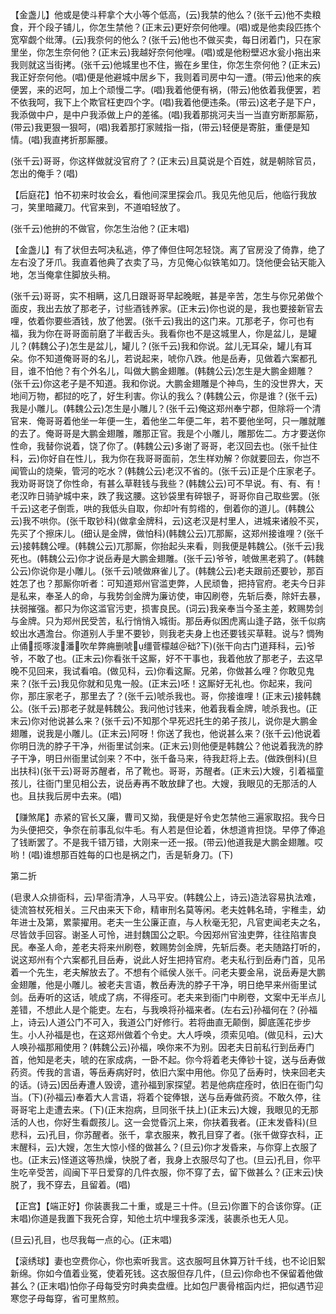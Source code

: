 <!-- { "loadSidebar": true } -->
【金盏儿】他或是使斗秤拿个大小等个低高，(云)我禁的他么？(张千云)他不卖粮食，开个段子铺儿，你怎生禁他？(正末云)更好奈何他哩。(唱)或是他卖段匹拣个宽窄觑个纰薄。(云)我奈何的他么？(张千云)他也不做买卖，每日闭着门，只在家里坐，你怎生奈何他？(正末云)我越好奈何他哩。(唱)或是他粉壁迟水瓮小拖出来我则就这当街拷。(张千云)他城里也不住，搬在乡里住，你怎生奈何他？(正末云)我正好奈何他。(唱)便是他避城中居乡下，我则着司房中勾一遭。(带云)他来的疾便罢，来的迟呵，加上个顽慢二字。(唱)我着他便有祸，(带云)他依着我便罢，若不依我呵，我下上个欺官枉吏四个字。(唱)我着他便违条。(带云)这老子是下户，我添做中户，是中户我添做上户的差徭。(唱)我着那挑河夫当一当直穷断那厮筋，(带云)我更狠一狠呵，(唱)我着那打家贼指一指，(带云)轻便是寄脏，重便是知情。(唱)我直拷折那厮腰。

(张千云)哥哥，你这样做就没官府了？(正末云)且莫说是个百姓，就是朝除官员，怎出的俺手？(唱)

【后庭花】怕不初来时妆会幺，看他间深里探会爪。我见先他见后，他临行我放刁，笑里暗藏刀。代官来到，不道咱轻放了。

(张千云)他拚的不做官，你怎生治他？(正末唱)

【金盏儿】有了状但去呵决私逃，停了俸但住呵怎轻饶。离了官房没了倚靠，绝了左右没了牙爪。我直着他典了衣卖了马，方见俺心似铁笔如刀。饶他便会钻天能入地，怎当俺拿住脚放头稍。

(张千云)哥哥，实不相瞒，这几日跟哥哥早起晚眠，甚是辛苦，怎生与你兄弟做个面皮，我出去放了那老子，讨些酒钱养家。(正末云)你也说的是，我也要接新官去哩，依着你要些酒钱，放了他罢。(张千云)我出的这门来。兀那老子，你可也有福，我为你在哥哥面前磨了半截舌头。我看你也不是这城里人，你是盆儿，是罐儿？(韩魏公子)怎生是盆儿，罐儿？(张千云)我和你说。盆儿无耳朵，罐儿有耳朵。你不知道俺哥哥的名儿，若说起来，唬你八跌。他是岳寿，见做着六案都孔目，谁不怕他？有个外名儿，叫做大鹏金翅雕。(韩魏公云)怎生是大鹏金翅雕？(张千云)你这老子是不知道。我和你说。大鹏金翅雕是个神鸟，生的没世界大，天地间万物，都挝的吃了，好生利害。你认的我么？(韩魏公云，你是谁？(张千云)我是小雕儿。(韩魏公云)怎生是小雕儿？(张千云)俺这郑州奉宁郡，但除将一个清官来．俺哥哥着他坐一年便一生，着他坐二年便二年，若不要他坐呵，只一雕就雕的去了。俺哥哥是大鹏金翅雕，雕那正官。我是个小雕儿，雕那佐二。方才要送你性命，我替你说着，饶了你了。(韩魏公云)多谢了哥哥，老汉回去也。(张千扯住科，云)你好自在性儿，我为你在我哥哥面前，怎生样劝解？你就要回去，你岂不闻管山的烧柴，管河的吃水？(韩魏公云)老汉不省的。(张千云)正是个庄家老子。我劝哥哥饶了你性命，有甚么草鞋钱与我些？(韩魏公云)可不早说。有、有、有！老汉昨日骑驴城中来，跌了我这腰。这钞袋里有碎银子，哥哥你自己取些罢。(张千云)这老子倒乖，哄的我低头自取，你却叶有剪绺的，倒着你的道儿。(韩魏公云)我不哄你。(张千取钞科)(做拿金牌科，云)这老汉是村里人，进城来诸般不买，先买了个擦床儿。(细认是金牌，做怕科)(韩魏公云)兀那厮，这郑州接谁哩？(张千云)接韩魏公哩。(韩魏公云)兀那厮，你抬起头来看，则我便是韩魏公。(张千云)我死也。(韩魏公云)你才说岳寿是大鹏金翅雕。(张千云)爷爷，唬做黑老鸦了。(韩魏公云)你说你是小雕儿。(张千云)唬做麻雀儿了。(韩魏公云)老夫跟前还要钞，那百姓怎了也？那厮你听者：可知道郑州官滥吏弊，人民顽鲁，把持官府。老夫今日非是私来，奉圣人的命，与我势剑金牌为廉访使，审囚刷卷，先斩后奏，除奸去暴，扶弱摧强。都只为你这滥官污吏，损害良民。(词云)我亲奉当今圣主差，敕赐势剑与金牌。只为郑州民受苦，私行悄悄入城街。那岳寿似困虎离山逢子路，张千似病蛟出水遇澹台。你道别人手里不要钞，则我老夫身上也还要钱买草鞋。说与?
惆殉止俑揽啄浚潘吹牟弊痈删唬缰菅檬越＠础?下)(张干向古门道拜科，云)爷爷，不敢了也。(正末云)你看张千这厮，好不干事也，我着他放了那老子，去这早晚不见回来，我试看咱。(做见科，云)你看这厮。兄弟，你做甚么哩？你敢见鬼来？(张千云)我见你就和见鬼一般。(正末云)呸！这厮好无礼也。你起来，我问你，那庄家老子，那里去了？(张千云)唬杀我也。哥，你接谁哩！(正末云)接韩魏公。(张千云)那老子就是韩魏公。我问他讨钱来，他着我看金牌，唬杀我也。(正末云)你对他说甚么来？(张千云)不知那个早死迟托生的弟子孩儿，说你是大鹏金翅雕，说我是小雕儿。(正末云)阿呀！你送了我也，他说甚么来？(张千云)他说着你明日洗的脖子干净，州衙里试剑来。(正末云)则他便是韩魏公？他说着我洗的脖子干净，明日州衙里试剑来？不中，张千备马来，待我赶将上去。(做跌倒科)(旦出扶科)(张干云)哥哥苏醒者，吊了靴也。哥哥，苏醒者。(正末云)大嫂，引着福童孩儿，往衙门里见相公去，说岳寿再不敢放肆了也。大嫂，我眼见的无那活的人也。且扶我后房中去来。(唱)

【赚煞尾】赤紧的官长又廉，曹司又拗，我便是好令史怎禁他三遍家取招。我今日为头便把交，争奈在前事乱似牛毛。有人若是但论着，休想道肯担饶。早停了俸追了钱断罢了。不是我千错万错，大刚来一还一报。(带云)他道我是大鹏金翅雕。哎哟！(唱)谁想那百姓每的口也是祸之门，舌是斩身刀。(下)

第二折

(皂隶人众排衙科，云)早衙清净，人马平安。(韩魏公上，诗云)造法容易执法难，徒流笞杖死相关。三尺由来天下命，精审刑名莫等闲。老夫姓韩名琦，宇稚圭，幼年进士及第，累蒙擢用。老夫一生公廉正直，与人秋毫无犯，凡官吏闻老夫之名，尽皆敛手回容。谢圣人可怜，进封魏国公之职。今因郑州官浊吏弊，往往陷害良民。奉圣人命，差老夫将来州刷卷，敕赐势剑金牌，先斩后奏。老夫随路打听的，说这郑州有个六案都孔目岳寿，说此人好生把持官府。老夫私行到岳寿门首，见吊着一个先生，老夫解放去了。不想有个祗侯人张千。问老夫要金帛，说岳寿是大鹏金翅雕，他是小雕儿。被老夫言语，教岳寿洗的脖子干净，明日绝早来州衙里试剑。岳寿听的这话，唬成了病，不得痊可。老夫来到衙门中刷卷，文案中无半点儿差错，不想此人是个能吏。左右，与我唤将孙福来者。(左右云)孙福何在？(孙福上，诗云)人道公门不可入，我道公门好修行。若将曲直无颠倒，脚底莲花步步生。小人孙福是也，在这郑州做着个令史。大人呼唤，须索见咱。(做见科，云)大人唤孙福那厢使用？(韩魏公云)孙福，唤你来不为别。因老夫日前私行到岳寿门首，他知是老夫，唬的在家成病，一卧不起。你今将着老夫俸钞十锭，送与岳寿做药资。传我的言语，等岳寿病好时，依旧六案中用他。你见了岳寿时，快来回老夫的话。(诗云)因岳寿遭人毁谤，遣孙福到家探望。若是他病症痊时，依旧在衙门勾当。(下)(孙福云)奉着大人言语，将着个锭俸银，送与岳寿做药资。不敢久停，往哥哥宅上走遭去来。(下)(正末抱病，旦同张千扶上)(正末云)大嫂，我眼见的无那活的人也，你好生看觑孩儿。这一会觉昏沉上来，你扶着我者。(正末发昏科)(旦悲科，云)孔目，你苏醒者。张千，拿衣服来，教孔目穿了者。(张千做穿衣科，正末醒科，云)大嫂，怎生大惊小怪的做甚么？(旦云)你才发昏来，与你穿上衣服了也。(正末云)怪道这等热燥，快脱了者，我身上衣服尽勾了也。(旦云)孔目，你平生吃辛受苦，阎闽下平日爱穿的几件衣服，你不穿了去，留下做甚么？(正末云)快脱了，我不穿去，且留着。(唱)

【正宫】【端正好】你装裹我二十重，或是三十件。(旦云)你置下的合该你穿。(正末唱)你道是我置下我死合穿，知他土坑中埋我多深浅，装裹杀也无人见。

(旦云)孔目，也尽我每一点的心。(正末唱)

【滚绣球】妻也空费你心，你也索听我言。这衣服呵且休算万针千线，也不论旧絮新绵。你如今值着业冤，使着死钱。这衣服但存几件，(旦云)你命也不保留着他做甚么？(正末唱)怕你子母每受穷时典卖盘缠。比如包尸裹骨棺函内烂，把似遇节迎寒您子母每穿，省可里熬煎。

